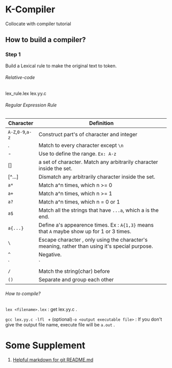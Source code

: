 # K-Compiler
Collocate with compiler tutorial

## How to build a compiler?
### Step 1
Build a Lexical rule to make the original text to token.
###### Relative-code
lex_rule.lex
lex.yy.c
###### Regular Expression Rule
| Character | Definition |
| ---	|	--- |
| `A-Z`,`0-9`,`a-z` | Construct part's of character and integer |
| . | Match to every character except `\n` |
| - | Use to define the range. `Ex: A-z` |
| [] | a set of character. Match any arbitrarily character inside the set. |
| [^...] |  Dismatch any arbitrarily character inside the set. |
| `a*` | Match a^n times, which n >= 0 |
| `a+` | Match a^n times, which n >= 1 |
| `a?` | Match a^n times, which n = 0 or 1 |
| `a$` | Match all the strings that have `...a`, which a is the end. |
| `a{...}` | Define a's appearence times. Ex : `A{1,3}` means that `A` maybe show up for 1 or 3 times. |
| `\` |  Escape character , only using the character's meaning, rather than using it's special purpose. |
| `^` | Negative.|
| `|` | Represent *or* |
| `/` | Match the string(char) before |
| `()` | Separate and group each other |

###### How to compile?
`lex <filename>.lex` : get lex.yy.c .

`gcc lex.yy.c -lfl ` + (optional)`-o <output executable file>` : If you don't give the output file name, execute file will be `a.out` .



# Some Supplement
1. [Helpful markdown for git README.md](https://github.com/adam-p/markdown-here/wiki/Markdown-Cheatsheet)
